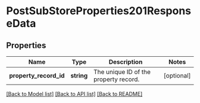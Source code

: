 # PostSubStoreProperties201ResponseData

## Properties
Name | Type | Description | Notes
------------ | ------------- | ------------- | -------------
**property_record_id** | **string** | The unique ID of the property record. | [optional] 

[[Back to Model list]](../../README.md#documentation-for-models) [[Back to API list]](../../README.md#documentation-for-api-endpoints) [[Back to README]](../../README.md)

